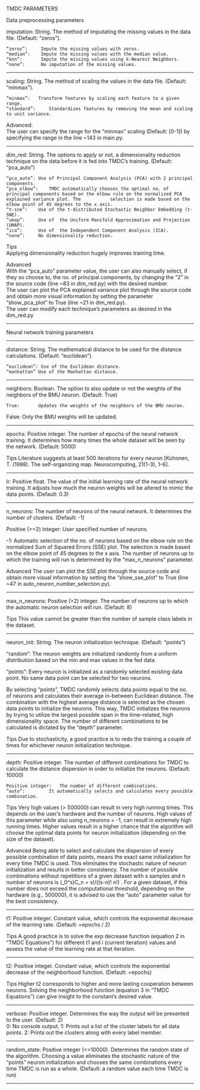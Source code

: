 TMDC PARAMETERS


Data preprocessing parameters

imputation: String. The method of imputating the missing values in the data file. (Default: “zeros”).

	“zeros”:	 Impute the missing values with zeros.
	“median”:	 Impute the missing values with the median value.
	“knn”: 		 Impute the missing values using k-Nearest Neighbors.
	“none”: 	 No imputation of the missing values.

______________________________________________________________________________


scaling: String. The method of scaling the values in the data file. (Default: “minmax”).

	“minmax”: 	Transform features by scaling each feature to a given range.
	“standard”: 	Standardizes features by removing the mean and scaling to unit variance.

Advanced:  
	The user can specify the range for the “minmax” scaling (Default: [0-1]) by specifying the range in the line ~143 in main.py.

______________________________________________________________________________



dim_red: String. The options to apply or not, a dimensionality reduction technique on the data before it is fed into TMDC’s training. (Default: “pca_auto”)

	“pca_auto”:	Use of Principal Component Analysis (PCA) with 2 principal components.
	“pca_elbow”:	TMDC automatically chooses the optimal no. of principal components based on the elbow rule on the normalized PCA explained variance plot. The 			selection is made based on the elbow point of 45 degrees to the x axis.
	“t-sne”:	Use of the t-distributed Stochastic Neighbor Embedding (t-SNE).
	“umap”: 	Use of  the Uniform Manifold Approximation and Projection (UMAP).
	“ica”: 		Use of  the Independent Component Analysis (ICA).
	“none”: 	No dimensionality reduction.  

Tips  
	Applying dimensionality reduction hugely improves training time.  


Advanced  
	With the “pca_auto” parameter value, the user can also manually select, if they so choose to, the no. of principal components, by changing the “2” in the 	source code (line ~83 in dim_red.py) with the desired number.  
	The user can plot the PCA explained variance plot through the source code and obtain more visual information by setting the parameter “show_pca_plot” to True 	(line ~21 in dim_red.py).  
	The user can modify each technique’s parameters as desired in the dim_red.py

______________________________________________________________________________










Neural network training parameters

______________________________________________________________________________

distance: String. The mathematical distance to be used for the distance calculations. (Default: “euclidean”).

	“euclidean”: Use of the Euclidean distance.
	“manhattan” Use of the Manhattan distance.
______________________________________________________________________________

neighbors: Boolean. The option to also update or not the weights of the neighbors of the BMU neuron. (Default: True)

	True: 		Updates the weights of the neighbors of the BMU neuron.
False: 		Only the BMU weights will be updated.
_______________________________________________________________

epochs: Positive integer. The number of epochs of the neural network training. It determines how many times the whole dataset will be seen by the network. (Default: 5000)

Tips
	Literature suggests at least 500 iterations for every neuron [Kohonen, T. (1998). The self-organizing map. Neurocomputing, 21(1-3), 1-6].
______________________________________________________________________________

lr: Positive float. The value of the initial learning rate of the neural network training. It adjusts how much the neuron weights will be altered to mimic the data points. (Default: 0.3)

______________________________________________________________________________
n_neurons: The number of neurons of the neural network. It determines the number of clusters. (Default: -1)

Positive (>=2) integer:  	User specified number of neurons.

-1: 	Automatic selection of the no. of neurons based on the elbow rule on the normalized Sum of Squared Errors (SSE) plot. The selection is made based on the elbow point of 45 degrees to the x axis. The number of neurons up to which the training will run is determined by the “max_n_neurons” parameter.

Advanced
	The user can plot the SSE plot through the source code and obtain more visual information by setting the “show_sse_plot” to True (line ~47 in auto_neuron_number_selection.py).

_____________________________________________________________________________

max_n_neurons: Positive (>2) integer. The number of neurons up to which the automatic neuron selection will run. (Default: 8)

Tips
	This value cannot be greater than the number of sample class labels in the dataset.

______________________________________________________________________________

neuron_init: String. The neuron initialization technique. (Default: “points”)

“random”: 	The neuron weights are initialized randomly from a uniform distribution based on the min and max values in the fed data.

“points”: 	Every neuron is initialized as a randomly selected existing data point.
No same data point can be selected for two neurons.

By selecting “points”, TMDC randomly selects data points equal to the no. of neurons and calculates their average in-between Euclidean distance. The combination with the highest average distance is selected as the chosen data points to initialize the neurons. This way, TMDC initializes the neurons by trying to utilize the largest possible span in the time-related, high dimensionality space. The number of different combinations to be calculated is dictated by the “depth” parameter.

Tips
	Due to stochasticity, a good practice is to redo the training a couple of times for whichever neuron initialization technique.

______________________________________________________________________________

depth: Positive integer. The number of different combinations for TMDC to calculate the distance dispersion in order to initialize the neurons. (Default: 10000)

	Positive integer: 	The number of different combinations.
	“auto”:			It automatically selects and calculates every possible combination.

Tips
	Very high values (> 500000) can result in very high running times. This depends on the user’s hardware and the number of neurons.
	High values of this parameter while also using n_neurons = -1, can result in extremely high running times.
	Higher values result in a higher chance that the algorithm will choose the optimal data points for neuron initialization (depending on the size of the dataset).

Advanced
	Being able to select and calculate the dispersion of every possible combination of data points, means the exact same initialization for every time TMDC is used. This eliminates the stochastic nature of neuron initialization and results in better consistency.
	The number of possible combinations without repetitions of a given dataset with s samples and n number of neurons is (_0^s)C_n   =  s!/((s-n)! n!)  . For a given dataset, if this number does not exceed the computational threshold, depending on the hardware (e.g., 500000), it is advised to use the “auto” parameter value for the best consistency.

____________________________________________________________________________

t1: Positive integer. Constant value, which controls the exponential decrease of the learning rate. (Default: =epochs / 2)

Tips
	A good practice is to solve the exp decrease function (equation 2 in “TMDC Equations”) for different t1 and i (current iteration) values and assess the value of the learning rate at that iteration.
______________________________________________________________________________

t2: Positive integer. Constant value, which controls the exponential decrease of the neighborhood function. (Default: =epochs)

Tips
	Higher t2 corresponds to higher and more lasting cooperation between neurons. Solving the neighborhood function (equation 3 in “TMDC Equations”) can give insight to the constant’s desired value.
______________________________________________________________________________

verbose: Positive integer. Determines the way the output will be presented to the user. (Default: 2)	
	0:	No console output.
	1: 	Prints out a list of the cluster labels for all data points.
	2: 	Prints out the clusters along with every label member.
______________________________________________________________________________

random_state: Positive integer (<=10000). Determines the random state of the algorithm. Choosing a value eliminates the stochastic nature of the “points” neuron initialization and chooses the same combinations every time TMDC is run as a whole. (Default: a random value each time TMDC is run)

______________________________________________________________________________

